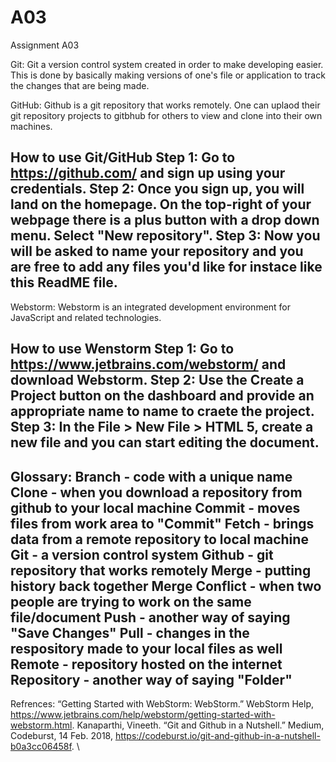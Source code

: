 # A03
Assignment A03

Git:
Git a version control system created in order to make developing easier. This is done by basically making versions of one's file or application to track the changes that are being made. 

GitHub:
Github is a git repository that works remotely. One can uplaod their git repository projects to gitbhub for others to view and clone into their own machines. 

How to use Git/GitHub
Step 1: Go to https://github.com/ and sign up using your credentials. 
Step 2: Once you sign up, you will land on the homepage. On the top-right of your webpage there is a plus button with a drop down menu. Select "New repository".
Step 3: Now you will be asked to name your repository and you are free to add any files you'd like for instace like this ReadME file. 
-----------------------------------------------------------------------------------------------------------------

Webstorm: Webstorm is an integrated development environment for JavaScript and related technologies.

How to use Wenstorm
Step 1: Go to https://www.jetbrains.com/webstorm/ and download Webstorm.
Step 2: Use the Create a Project button on the dashboard and provide an appropriate name to name to craete the project. 
Step 3: In the File > New File > HTML 5, create a new file and you can start editing the document. 
-----------------------------------------------------------------------------------------------------------------

Glossary:
**Branch** - code with a unique name 
**Clone** - when you download a repository from github to your local machine 
**Commit** - moves files from work area to "Commit"
**Fetch** - brings data from a remote repository to local machine
**Git** - a version control system
**Github** - git repository that works remotely
**Merge** - putting history back together
**Merge Conflict** - when two people are trying to work on the same file/document
**Push** - another way of saying "Save Changes"
**Pull** - changes in the respository made to your local files as well
**Remote** - repository hosted on the internet
**Repository** - another way of saying "Folder"
-----------------------------------------------------------------------------------------------------------------

Refrences: 
“Getting Started with WebStorm: WebStorm.” WebStorm Help, https://www.jetbrains.com/help/webstorm/getting-started-with-webstorm.html. 
Kanaparthi, Vineeth. “Git and Github in a Nutshell.” Medium, Codeburst, 14 Feb. 2018, https://codeburst.io/git-and-github-in-a-nutshell-b0a3cc06458f. 
\
